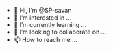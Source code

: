 - 👋 Hi, I’m @SP-savan
- 👀 I’m interested in ...
- 🌱 I’m currently learning ...
- 💞️ I’m looking to collaborate on ...
- 📫 How to reach me ...

<!---
SP-savan/SP-savan is a ✨ special ✨ repository because its `README.md` (this file) appears on your GitHub profile.
You can click the Preview link to take a look at your changes.
--->
